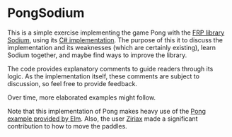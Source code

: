 # PongSodium

This is a simple exercise implementing the game Pong with the [FRP library Sodium](https://github.com/SodiumFRP/sodium), using its [C# implementation](https://github.com/SodiumFRP/sodium/tree/master/c%23).
The purpose of this it to discuss the implementation and its weaknesses (which are certainly existing), learn Sodium together, and maybe find ways to improve the library.

The code provides explanatory comments to guide readers through its logic. As the implementation itself, these comments are subject to discussion, so feel free to provide feedback.

Over time, more elaborated examples might follow.

Note that this implementation of Pong makes heavy use of the [Pong example provided by Elm](http://elm-lang.org/examples/pong).
Also, the user [Ziriax](https://github.com/Ziriax) made a significant contribution to how to move the paddles.